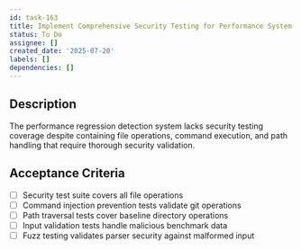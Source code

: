 ```yaml
---
id: task-163
title: Implement Comprehensive Security Testing for Performance System
status: To Do
assignee: []
created_date: '2025-07-20'
labels: []
dependencies: []
---
```


## Description

The performance regression detection system lacks security testing coverage despite containing file operations, command execution, and path handling that require thorough security validation.

## Acceptance Criteria

- [ ] Security test suite covers all file operations
- [ ] Command injection prevention tests validate git operations
- [ ] Path traversal tests cover baseline directory operations
- [ ] Input validation tests handle malicious benchmark data
- [ ] Fuzz testing validates parser security against malformed input
